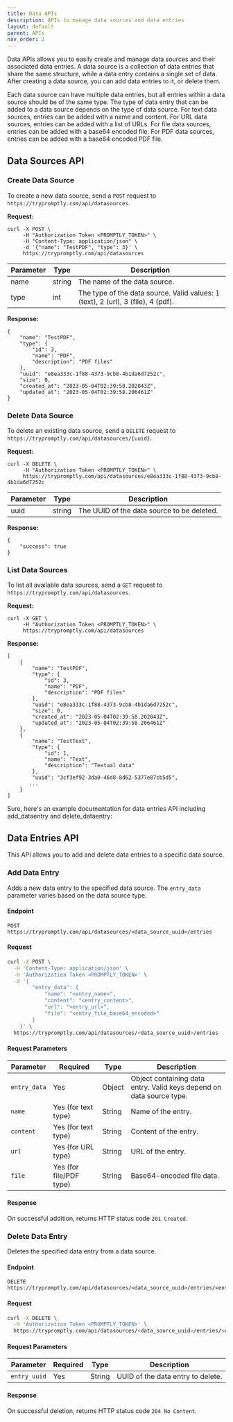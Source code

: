 ```yaml
---
title: Data APIs
description: APIs to manage data sources and data entries
layout: default
parent: APIs
nav_order: 2
---
```


Data APIs allows you to easily create and manage data sources and their associated data entries. A data source is a collection of data entries that share the same structure, while a data entry contains a single set of data. After creating a data source, you can add data entries to it, or delete them.

Each data source can have multiple data entries, but all entries within a data source should be of the same type. The type of data entry that can be added to a data source depends on the type of data source. For text data sources, entries can be added with a name and content. For URL data sources, entries can be added with a list of URLs. For file data sources, entries can be added with a base64 encoded file. For PDF data sources, entries can be added with a base64 encoded PDF file. 

## Data Sources API

### Create Data Source

To create a new data source, send a `POST` request to `https://trypromptly.com/api/datasources`.

**Request:**
```curl
curl -X POST \
     -H "Authorization Token <PROMPTLY_TOKEN>" \
     -H "Content-Type: application/json" \
     -d '{"name": "TestPDF", "type": 3}' \
     https://trypromptly.com/api/datasources
```

| Parameter | Type   | Description               |
| --------- | ------ | ------------------------- |
| name      | string | The name of the data source.|
| type      | int    | The type of the data source. Valid values: 1 (text), 2 (url), 3 (file), 4 (pdf). |

**Response:**

```
{
    "name": "TestPDF",
    "type": {
        "id": 3,
        "name": "PDF",
        "description": "PDF files"
    },
    "uuid": "e8ea333c-1f88-4373-9cb8-4b1da6d7252c",
    "size": 0,
    "created_at": "2023-05-04T02:39:58.202043Z",
    "updated_at": "2023-05-04T02:39:58.206461Z"
}
```

### Delete Data Source

To delete an existing data source, send a `DELETE` request to `https://trypromptly.com/api/datasources/{uuid}`.

**Request:**

```curl
curl -X DELETE \
     -H "Authorization Token <PROMPTLY_TOKEN>" \
     https://trypromptly.com/api/datasources/e8ea333c-1f88-4373-9cb8-4b1da6d7252c
```

| Parameter | Type   | Description                    |
| --------- | ------ | ------------------------------ |
| uuid      | string | The UUID of the data source to be deleted. |

**Response:**

```
{
    "success": true
}
```

### List Data Sources

To list all available data sources, send a `GET` request to `https://trypromptly.com/api/datasources`.

**Request:**

```curl
curl -X GET \
     -H "Authorization Token <PROMPTLY_TOKEN>" \
     https://trypromptly.com/api/datasources
```

**Response:**

```
[
    {
        "name": "TestPDF",
        "type": {
            "id": 3,
            "name": "PDF",
            "description": "PDF files"
        },
        "uuid": "e8ea333c-1f88-4373-9cb8-4b1da6d7252c",
        "size": 0,
        "created_at": "2023-05-04T02:39:58.202043Z",
        "updated_at": "2023-05-04T02:39:58.206461Z"
    },
    {
        "name": "TestText",
        "type": {
            "id": 1,
            "name": "Text",
            "description": "Textual data"
        },
        "uuid": "3cf3ef92-3da0-46d8-8d62-5377e87cb5d5",
       ...
    }
]
```

Sure, here's an example documentation for data entries API including add_dataentry and delete_dataentry:

## Data Entries API

This API allows you to add and delete data entries to a specific data source.

### Add Data Entry

Adds a new data entry to the specified data source. The `entry_data` parameter varies based on the data source type. 

#### Endpoint

```
POST https://trypromptly.com/api/datasources/<data_source_uuid>/entries
```

#### Request

```bash
curl -X POST \
  -H 'Content-Type: application/json' \
  -H 'Authorization Token <PROMPTLY_TOKEN>' \
  -d '{
        "entry_data": {
            "name": "<entry_name>",
            "content": "<entry_content>",
            "url": "<entry_url>",
            "file": "<entry_file_base64_encoded>"
        }
    }' \
  https://trypromptly.com/api/datasources/<data_source_uuid>/entries
```

#### Request Parameters

| Parameter | Required | Type   | Description |
|-----------|----------|--------|-------------|
| `entry_data` | Yes | Object | Object containing data entry. Valid keys depend on data source type. |
| `name` | Yes (for text type) | String | Name of the entry. |
| `content` | Yes (for text type) | String | Content of the entry. |
| `url` | Yes (for URL type) | String | URL of the entry. |
| `file` | Yes (for file/PDF type) | String | Base64-encoded file data. |

#### Response

On successful addition, returns HTTP status code `201 Created`.

### Delete Data Entry

Deletes the specified data entry from a data source.

#### Endpoint

```
DELETE https://trypromptly.com/api/datasources/<data_source_uuid>/entries/<entry_uuid>
```

#### Request

```bash
curl -X DELETE \
  -H 'Authorization Token <PROMPTLY_TOKEN>' \
  https://trypromptly.com/api/datasources/<data_source_uuid>/entries/<entry_uuid>
```

#### Request Parameters

| Parameter | Required | Type   | Description |
|-----------|----------|--------|-------------|
| `entry_uuid` | Yes | String | UUID of the data entry to delete. |

#### Response

On successful deletion, returns HTTP status code `204 No Content`.